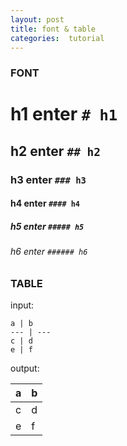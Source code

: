 ```yaml
---
layout: post
title: font & table
categories:  tutorial
---
```


### FONT

# h1 enter `# h1`
## h2 enter `## h2`
### h3 enter `### h3`
#### h4 enter `#### h4`
##### h5 enter `##### h5`
###### h6 enter `###### h6`

### TABLE

input:

```
a | b
--- | ---
c | d
e | f
```

output:

a | b
--- | ---
c | d
e | f
